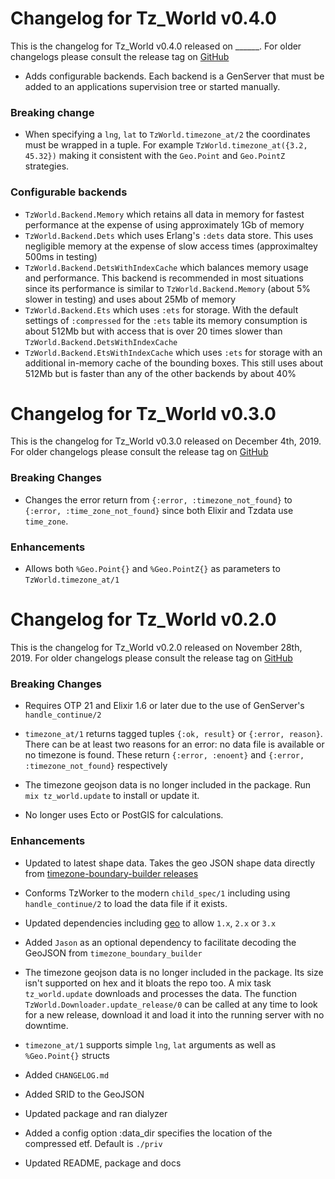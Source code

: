 # Changelog for Tz_World v0.4.0

This is the changelog for Tz_World v0.4.0 released on ______.  For older changelogs please consult the release tag on [GitHub](https://github.com/kimlai/tz_world/tags)

* Adds configurable backends. Each backend is a GenServer that must be added to an applications supervision tree or started manually.

### Breaking change

* When specifying a `lng`, `lat` to `TzWorld.timezone_at/2` the coordinates must be wrapped in a tuple. For example `TzWorld.timezone_at({3.2, 45.32})` making it consistent with the `Geo.Point` and `Geo.PointZ` strategies.

### Configurable backends

* `TzWorld.Backend.Memory` which retains all data in memory for fastest performance at the expense of using approximately 1Gb of memory
* `TzWorld.Backend.Dets` which uses Erlang's `:dets` data store. This uses negligible memory at the expense of slow access times (approximaltey 500ms in testing)
* `TzWorld.Backend.DetsWithIndexCache` which balances memory usage and performance. This backend is recommended in most situations since its performance is similar to `TzWorld.Backend.Memory` (about 5% slower in testing) and uses about 25Mb of memory
* `TzWorld.Backend.Ets` which uses `:ets` for storage. With the default settings of `:compressed` for the `:ets` table its memory consumption is about 512Mb but with access that is over 20 times slower than `TzWorld.Backend.DetsWithIndexCache`
* `TzWorld.Backend.EtsWithIndexCache` which uses `:ets` for storage with an additional in-memory cache of the bounding boxes. This still uses about 512Mb but is faster than any of the other backends by about 40%

# Changelog for Tz_World v0.3.0

This is the changelog for Tz_World v0.3.0 released on December 4th, 2019.  For older changelogs please consult the release tag on [GitHub](https://github.com/kimlai/tz_world/tags)

### Breaking Changes

* Changes the error return from `{:error, :timezone_not_found}` to `{:error, :time_zone_not_found}` since both Elixir and Tzdata use `time_zone`.

### Enhancements

* Allows both `%Geo.Point{}` and `%Geo.PointZ{}` as parameters to `TzWorld.timezone_at/1`

# Changelog for Tz_World v0.2.0

This is the changelog for Tz_World v0.2.0 released on November 28th, 2019.  For older changelogs please consult the release tag on [GitHub](https://github.com/kimlai/tz_world/tags)

### Breaking Changes

* Requires OTP 21 and Elixir 1.6 or later due to the use of GenServer's `handle_continue/2`

* `timezone_at/1` returns tagged tuples `{:ok, result}` or `{:error, reason}`. There can be at least two reasons for an error: no data file is available or no timezone is found. These return `{:error, :enoent}` and `{:error, :timezone_not_found}` respectively

* The timezone geojson data is no longer included in the package. Run `mix tz_world.update` to install or update it.

* No longer uses Ecto or PostGIS for calculations.

### Enhancements

* Updated to latest shape data. Takes the geo JSON shape data directly from [timezone-boundary-builder releases](https://github.com/evansiroky/timezone-boundary-builder/releases)

* Conforms TzWorker to the modern `child_spec/1` including using `handle_continue/2` to load the data file if it exists.

* Updated dependencies including [geo](https://hex.pm/packages/geo) to allow `1.x`, `2.x` or `3.x`

* Added `Jason` as an optional dependency to facilitate decoding the GeoJSON from `timezone_boundary_builder`

* The timezone geojson data is no longer included in the package. Its size isn't supported on hex and it bloats the repo too. A mix task `tz_world.update` downloads and processes the data. The function `TzWorld.Downloader.update_release/0` can be called at any time to look for a new release, download it and load it into the running server with no downtime.

* `timezone_at/1` supports simple `lng`, `lat` arguments as well as `%Geo.Point{}` structs

* Added `CHANGELOG.md`

* Added SRID to the GeoJSON

* Updated package and ran dialyzer

* Added a config option :data_dir specifies the location of the compressed etf. Default is `./priv`

* Updated README, package and docs




